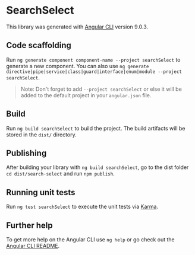 # SearchSelect

This library was generated with [Angular CLI](https://github.com/angular/angular-cli) version 9.0.3.

## Code scaffolding

Run `ng generate component component-name --project searchSelect` to generate a new component. You can also use `ng generate directive|pipe|service|class|guard|interface|enum|module --project searchSelect`.
> Note: Don't forget to add `--project searchSelect` or else it will be added to the default project in your `angular.json` file. 

## Build

Run `ng build searchSelect` to build the project. The build artifacts will be stored in the `dist/` directory.

## Publishing

After building your library with `ng build searchSelect`, go to the dist folder `cd dist/search-select` and run `npm publish`.

## Running unit tests

Run `ng test searchSelect` to execute the unit tests via [Karma](https://karma-runner.github.io).

## Further help

To get more help on the Angular CLI use `ng help` or go check out the [Angular CLI README](https://github.com/angular/angular-cli/blob/master/README.md).
